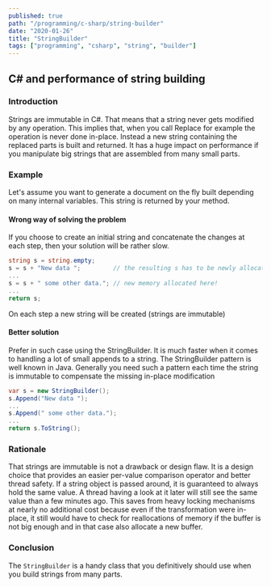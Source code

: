 ```yaml
---
published: true
path: "/programming/c-sharp/string-builder"
date: "2020-01-26"
title: "StringBuilder"
tags: ["programming", "csharp", "string", "builder"]
---
```


## C# and performance of string building

### Introduction

Strings are immutable in C#. That means that a string never gets modified by any operation. This implies that, when you call Replace for example the operation is never done in-place. Instead a new string containing the replaced parts is built and returned. It has a huge impact on performance if you manipulate big strings that are assembled from many small parts.

### Example

Let's assume you want to generate a document on the fly built depending on many internal variables. This string is returned by your method.

#### Wrong way of solving the problem

If you choose to create an initial string and concatenate the changes at each step, then your solution will be rather slow.

```csharp
string s = string.empty;
s = s + "New data ";         // the resulting s has to be newly allocated!
...
s = s + " some other data."; // new memory allocated here!
...
return s;
```

On each step a new string will be created (strings are immutable)

#### Better solution

Prefer in such case using the StringBuilder. It is much faster when it comes to handling a lot of small appends to a string. The StringBuilder pattern is well known in Java. Generally you need such a pattern each time the string is immutable to compensate the missing in-place modification

```csharp
var s = new StringBuilder();
s.Append("New data ");
...
s.Append(" some other data.");
...
return s.ToString();
```

### Rationale

That strings are immutable is not a drawback or design flaw. It is a design choice that provides an easier per-value comparison operator and better thread safety. If a string object is passed around, it is guaranteed to always hold the same value. A thread having a look at it later will still see the same value than a few minutes ago. This saves from heavy locking mechanisms at nearly no additional cost because even if the transformation were in-place, it still would have to check for reallocations of memory if the buffer is not big enough and in that case also allocate a new buffer.

### Conclusion

The `StringBuilder` is a handy class that you definitively should use when you build strings from many parts.
